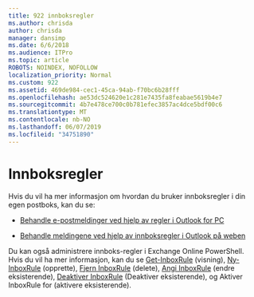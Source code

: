 ```yaml
---
title: 922 innboksregler
ms.author: chrisda
author: chrisda
manager: dansimp
ms.date: 6/6/2018
ms.audience: ITPro
ms.topic: article
ROBOTS: NOINDEX, NOFOLLOW
localization_priority: Normal
ms.custom: 922
ms.assetid: 469de984-cec1-45ca-94ab-f70bc6b28fff
ms.openlocfilehash: ae53dc524620e1c281e7435fa8feabae5619b4e7
ms.sourcegitcommit: 4b7e478ce700c0b781efec3857ac4dce5bdf00c6
ms.translationtype: MT
ms.contentlocale: nb-NO
ms.lasthandoff: 06/07/2019
ms.locfileid: "34751890"
---
```

# <a name="inbox-rules"></a>Innboksregler

Hvis du vil ha mer informasjon om hvordan du bruker innboksregler i din egen postboks, kan du se:

- [Behandle e-postmeldinger ved hjelp av regler i Outlook for PC](https://support.office.com/article/c24f5dea-9465-4df4-ad17-a50704d66c59.aspx)

- [Behandle meldingene ved hjelp av innboksregler i Outlook på weben](https://support.office.com/article/8400435c-f14e-4272-9004-1548bb1848f2.aspx)

Du kan også administrere innboks-regler i Exchange Online PowerShell. Hvis du vil ha mer informasjon, kan du se [Get-InboxRule](https://docs.microsoft.com/powershell/module/exchange/mailboxes/get-inboxrule) (visning), [Ny-InboxRule](https://docs.microsoft.com/powershell/module/exchange/mailboxes/new-inboxrule) (opprette), [Fjern InboxRule](https://docs.microsoft.com/powershell/module/exchange/mailboxes/remove-inboxrule) (delete), [Angi InboxRule](https://docs.microsoft.com/powershell/module/exchange/mailboxes/set-inboxrule) (endre eksisterende), [Deaktiver InboxRule](https://docs.microsoft.com/powershell/module/exchange/mailboxes/disable-inboxrule) (Deaktiver eksisterende), og Aktiver InboxRule for [ ](https://docs.microsoft.com/powershell/module/exchange/mailboxes/enable-inboxrule)(aktivere eksisterende).
